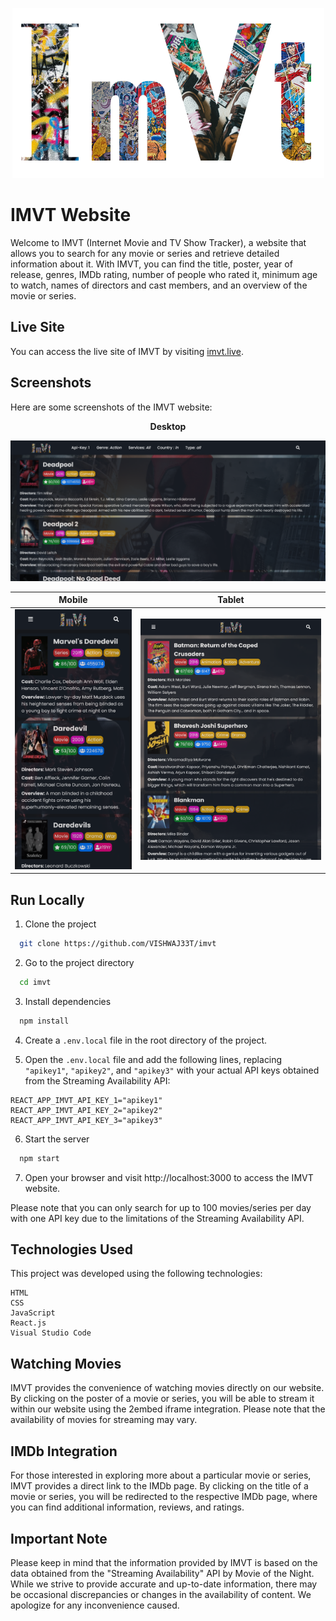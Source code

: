<p align="center">
  <img src=screenshots/Logo.png alt="ImVt Logo" >
</p>

# IMVT Website
Welcome to IMVT (Internet Movie and TV Show Tracker), a website that allows you to search for any movie or series and retrieve detailed information about it. With IMVT, you can find the title, poster, year of release, genres, IMDb rating, number of people who rated it, minimum age to watch, names of directors and cast members, and an overview of the movie or series.

## Live Site

You can access the live site of IMVT by visiting [imvt.live](https://imvt.live).

## Screenshots

Here are some screenshots of the IMVT website:

<p align="center">
  <b>Desktop</b>
</p>

![PC](screenshots/screenshot1.png)

Mobile          |  Tablet
:-------------------------:|:-------------------------:
![Mobile](screenshots/screenshot2.png)|![Tablet](screenshots/screenshot3.png)|


## Run Locally

1. Clone the project

```bash
  git clone https://github.com/VISHWAJ33T/imvt
```

2. Go to the project directory

```bash
  cd imvt
```

3. Install dependencies

```bash
  npm install
```

4. Create a `.env.local` file in the root directory of the project.

5. Open the `.env.local` file and add the following lines, replacing `"apikey1"`, `"apikey2"`, and `"apikey3"` with your actual API keys obtained from the Streaming Availability API:
```plaintext
REACT_APP_IMVT_API_KEY_1="apikey1"
REACT_APP_IMVT_API_KEY_2="apikey2"
REACT_APP_IMVT_API_KEY_3="apikey3"
```

6. Start the server

```bash
  npm start
```

7. Open your browser and visit http://localhost:3000 to access the IMVT website.

Please note that you can only search for up to 100 movies/series per day with one API key due to the limitations of the Streaming Availability API.

## Technologies Used

This project was developed using the following technologies:

    HTML
    CSS
    JavaScript
    React.js
    Visual Studio Code


## Watching Movies

IMVT provides the convenience of watching movies directly on our website. By clicking on the poster of a movie or series, you will be able to stream it within our website using the 2embed iframe integration. Please note that the availability of movies for streaming may vary.

## IMDb Integration

For those interested in exploring more about a particular movie or series, IMVT provides a direct link to the IMDb page. By clicking on the title of a movie or series, you will be redirected to the respective IMDb page, where you can find additional information, reviews, and ratings.


## Important Note
Please keep in mind that the information provided by IMVT is based on the data obtained from the "Streaming Availability" API by Movie of the Night. While we strive to provide accurate and up-to-date information, there may be occasional discrepancies or changes in the availability of content. We apologize for any inconvenience caused.